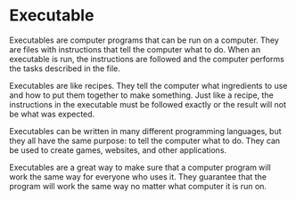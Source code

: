 # Executable

Executables are computer programs that can be run on a computer. They are files with instructions that tell the computer what to do. When an executable is run, the instructions are followed and the computer performs the tasks described in the file. 

Executables are like recipes. They tell the computer what ingredients to use and how to put them together to make something. Just like a recipe, the instructions in the executable must be followed exactly or the result will not be what was expected.

Executables can be written in many different programming languages, but they all have the same purpose: to tell the computer what to do. They can be used to create games, websites, and other applications.

Executables are a great way to make sure that a computer program will work the same way for everyone who uses it. They guarantee that the program will work the same way no matter what computer it is run on.
